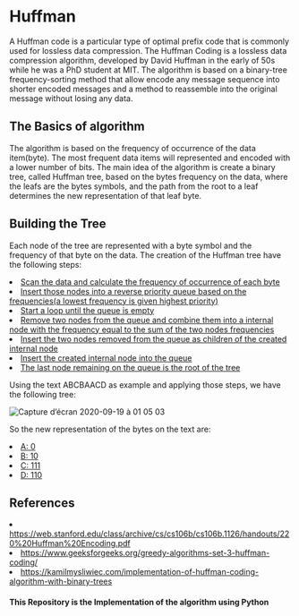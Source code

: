 # Huffman

A Huffman code is a particular type of optimal prefix code that is commonly used for lossless data compression.
The Huffman Coding is a lossless data compression algorithm, developed by David Huffman in the early of 50s while he was a PhD student at MIT. The algorithm is based on a binary-tree frequency-sorting method that allow encode any message sequence into shorter encoded messages and a method to reassemble into the original message without losing any data.


<H2>The Basics of algorithm </H2> 

The algorithm is based on the frequency of occurrence of the data item(byte). The most frequent data items will represented and encoded with a lower number of bits.
The main idea of the algorithm is create a binary tree, called Huffman tree, 
based on the bytes frequency on the data, where the leafs are the bytes symbols, and the path from the root to a leaf determines the new representation of that leaf byte.


<H2>Building the Tree </H2> 


Each node of the tree are represented with a byte symbol and the frequency of that byte on the data. 
The creation of the Huffman tree have the following steps:
<u> 
<li> Scan the data and calculate the frequency of occurrence of each byte </li> 
<li> Insert those nodes into a reverse priority queue based on the frequencies(a lowest frequency is given highest priority)</li> 
<li> Start a loop until the queue is empty </li> 
<li> Remove two nodes from the queue and combine them into a internal node with the frequency equal to the sum of the two nodes frequencies </li> 
<li> Insert the two nodes removed from the queue as children of the created internal node </li> 
<li> Insert the created internal node into the queue </li> 
<li> The last node remaining on the queue is the root of the tree </li> 
  
  </u> 
  
  
  
  
  Using the text ABCBAACD as example and applying those steps, we have the following tree: 
  
  
  ![Capture d’écran 2020-09-19 à 01 05 03](https://user-images.githubusercontent.com/26838474/93652114-2a0ce700-fa14-11ea-9b66-283a74b5deee.png)
  
  
  
  
  So the new representation of the bytes on the text are:

<u> 
<li> A: 0 </li>
<li>B: 10 </li>
<li>C: 111</li>
<li>D: 110</li>
  </u>



<H2> References </H2>

<u> 
  <li> https://web.stanford.edu/class/archive/cs/cs106b/cs106b.1126/handouts/220%20Huffman%20Encoding.pdf </li> 
  
  <li> https://www.geeksforgeeks.org/greedy-algorithms-set-3-huffman-coding/ </li> 
  
  <li> https://kamilmysliwiec.com/implementation-of-huffman-coding-algorithm-with-binary-trees </li> 
  
  
  
  </u>
  
  
  
  
  
  
  
  
  <H4> This Repository is the Implementation of the algorithm using Python  </H4> 

  
